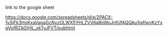 link to the google sheet

https://docs.google.com/spreadsheets/d/e/2PACX-1vSjFk3HoKxaVapaGcNyzOLWX5YHLZVV6aRoWoJnfUfAQQAu1jqflwvKzYxqVofRZjkDHlL_ykTvJFVT/pubhtml
